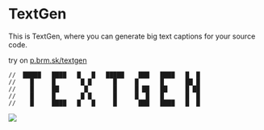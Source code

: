# TextGen
This is TextGen, where you can generate big text captions for your source code.

try on [p.brm.sk/textgen](http://p.brm.sk/textgen)

	//	█████   ████   █   █   █████    ███   ████   █  █
	//	  █     █       █ █      █     █      █      ██ █
	//	  █     ██       █       █     █ ██   ██     █ ██
	//	  █     █       █ █      █     █  █   █      █  █
	//	  █     ████   █   █     █      ███   ████   █  █

<img src="https://raw.github.com/idpsycho/brmstuff/master/textgen/textgen.png">
